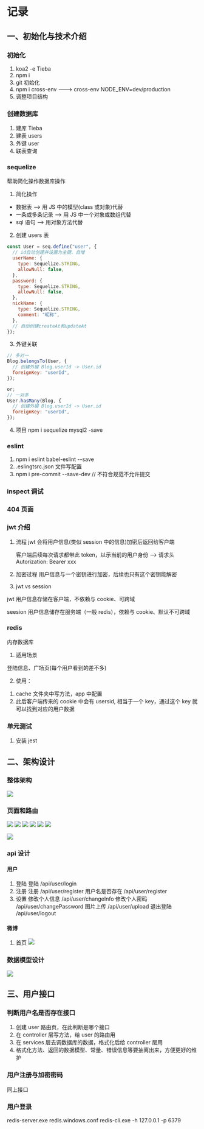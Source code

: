 # 记录

## 一、初始化与技术介绍

### 初始化

1. koa2 -e Tieba
2. npm i
3. git 初始化
4. npm i cross-env ---> cross-env NODE_ENV=dev/production
5. 调整项目结构

### 创建数据库

1. 建库 Tieba
2. 建表 users
3. 外键 user
4. 联表查询

### sequelize

帮助简化操作数据库操作

1. 简化操作

- 数据表 --> 用 JS 中的模型(class 或对象)代替
- 一条或多条记录 --> 用 JS 中一个对象或数组代替
- sql 语句 --> 用对象方法代替

2. 创建 users 表

```js
const User = seq.define("user", {
  // id自动创建并设置为主键、自增
  userName: {
    type: Sequelize.STRING,
    allowNull: false,
  },
  password: {
    type: Sequelize.STRING,
    allowNull: false,
  },
  nickName: {
    type: Sequelize.STRING,
    comment: "昵称",
  },
  // 自动创建createAt和updateAt
});
```

3. 外键关联

```js
// 多对一
Blog.belongsTo(User, {
  // 创建外键 Blog.userId -> User.id
  foreignKey: "userId",
});

or;
// 一对多
User.hasMany(Blog, {
  // 创建外键 Blog.userId -> User.id
  foreignKey: "userId",
});
```

4. 项目
   npm i sequelize mysql2 -save

### eslint

1. npm i eslint babel-eslint --save
2. .eslingtsrc.json 文件写配置
3. npm i pre-commit --save-dev // 不符合规范不允许提交

### inspect 调试

### 404 页面

### jwt 介绍

1. 流程
   jwt 会将用户信息(类似 session 中的信息)加密后返回给客户端

   客户端后续每次请求都带此 token，以示当前的用户身份 --> 请求头 Autorization: Bearer xxx

2. 加密过程
   用户信息与一个密钥进行加密，后续也只有这个密钥能解密

3. jwt vs session

jwt 用户信息存储在客户端，不依赖与 cookie、可跨域

seesion 用户信息储存在服务端（一般 redis），依赖与 cookie、默认不可跨域

### redis

内存数据库

1. 适用场景

登陆信息、广场页(每个用户看到的差不多)

2. 使用：

1)  cache 文件夹中写方法，app 中配置
2)  此后客户端传来的 cookie 中会有 usersid, 相当于一个 key，通过这个 key 就可以找到对应的用户数据

### 单元测试

1. 安装 jest

## 二、架构设计

### 整体架构

![](/logImg/架构.png)

### 页面和路由

![](/logImg/register.png)
![](/logImg/login.png)
![](/logImg/home.png)
![](/logImg/squre.png)
![](/logImg/setting.png)
![](/logImg/person.png)

![](/logImg/页面和路由.png)

### api 设计

#### 用户

1. 登陆
   登陆 /api/user/login
2. 注册
   注册 /api/user/register
   用户名是否存在 /api/user/register
3. 设置
   修改个人信息 /api/user/changeInfo
   修改个人密码 /api/user/changePassword
   图片上传 /api/user/upload
   退出登陆 /api/user/logout

#### 微博

1. 首页
   ![](/logImg/微博api.png)

### 数据模型设计

![](/logImg/数据模型.png)

## 三、用户接口

### 判断用户名是否存在接口

1. 创建 user 路由页，在此判断是哪个接口
2. 在 controller 层写方法，给 user 的路由用
3. 在 services 层去调数据库的数据，格式化后给 controller 层用
4. 格式化方法、返回的数据模型、常量、错误信息等要抽离出来，方便更好的维护

### 用户注册与加密密码

同上接口

### 用户登录

redis-server.exe redis.windows.conf
redis-cli.exe -h 127.0.0.1 -p 6379

